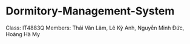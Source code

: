 # Dormitory-Management-System

Class: IT4883Q
Members: Thái Văn Lâm, Lê Kỳ Anh, Nguyễn Minh Đức, Hoàng Hà My
